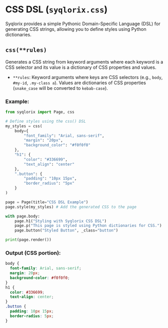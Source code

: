 # CSS DSL (`syqlorix.css`)

Syqlorix provides a simple Pythonic Domain-Specific Language (DSL) for generating CSS strings, allowing you to define styles using Python dictionaries.

## `css(**rules)`

Generates a CSS string from keyword arguments where each keyword is a CSS selector and its value is a dictionary of CSS properties and values.

- `**rules`: Keyword arguments where keys are CSS selectors (e.g., `body`, `#my-id`, `.my-class a`). Values are dictionaries of CSS properties (`snake_case` will be converted to `kebab-case`).

### Example:

```python
from syqlorix import Page, css

# Define styles using the css() DSL
my_styles = css(
    body={
        "font_family": "Arial, sans-serif",
        "margin": "20px",
        "background_color": "#f0f0f0"
    },
    "h1": {
        "color": "#336699",
        "text_align": "center"
    },
    ".button": {
        "padding": "10px 15px",
        "border_radius": "5px"
    }
)

page = Page(title="CSS DSL Example")
page.style(my_styles) # Add the generated CSS to the page

with page.body:
    page.h1("Styling with Syqlorix CSS DSL")
    page.p("This page is styled using Python dictionaries for CSS.")
    page.button("Styled Button", _class="button")

print(page.render())
```

### Output (CSS portion):

```css
body {
  font-family: Arial, sans-serif;
  margin: 20px;
  background-color: #f0f0f0;
}
h1 {
  color: #336699;
  text-align: center;
}
.button {
  padding: 10px 15px;
  border-radius: 5px;
}
```
